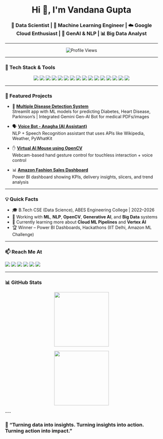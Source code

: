 <h1 align="center">Hi 👋, I'm Vandana Gupta</h1>
<h3 align="center">🚀 Data Scientist | 🧠 Machine Learning Engineer | ☁️ Google Cloud Enthusiast | 🤖 GenAI & NLP | 📊 Big Data Analyst</h3>

---

<p align="center">
  <img src="https://komarev.com/ghpvc/?username=vandana2003gupta&label=Profile%20views&color=0e75b6&style=flat" alt="Profile Views" />
</p>

---

### 🔧 Tech Stack & Tools

<p align="center">
  <!-- Languages -->
  <img src="https://img.shields.io/badge/Python-3776AB?style=for-the-badge&logo=python&logoColor=white" />
  <img src="https://img.shields.io/badge/SQL-4479A1?style=for-the-badge&logo=postgresql&logoColor=white" />
  <img src="https://img.shields.io/badge/Bash-4EAA25?style=for-the-badge&logo=gnubash&logoColor=white" />

  <!-- Data & AI -->
  <img src="https://img.shields.io/badge/Numpy-013243?style=for-the-badge&logo=numpy&logoColor=white" />
  <img src="https://img.shields.io/badge/Pandas-150458?style=for-the-badge&logo=pandas&logoColor=white" />
  <img src="https://img.shields.io/badge/Scikit--Learn-F7931E?style=for-the-badge&logo=scikitlearn&logoColor=white" />
  <img src="https://img.shields.io/badge/TensorFlow-FF6F00?style=for-the-badge&logo=tensorflow&logoColor=white" />
  <img src="https://img.shields.io/badge/OpenCV-5C3EE8?style=for-the-badge&logo=opencv&logoColor=white" />
  <img src="https://img.shields.io/badge/GenAI-430098?style=for-the-badge&logo=openai&logoColor=white" />

  <!-- Cloud & DevOps -->
  <img src="https://img.shields.io/badge/Google%20Cloud-4285F4?style=for-the-badge&logo=googlecloud&logoColor=white" />
  <img src="https://img.shields.io/badge/Git-F05032?style=for-the-badge&logo=git&logoColor=white" />
  <img src="https://img.shields.io/badge/GitHub-181717?style=for-the-badge&logo=github&logoColor=white" />
  <img src="https://img.shields.io/badge/Streamlit-FF4B4B?style=for-the-badge&logo=streamlit&logoColor=white" />

  <!-- BI & Reporting -->
  <img src="https://img.shields.io/badge/Power%20BI-F2C811?style=for-the-badge&logo=powerbi&logoColor=black" />
  <img src="https://img.shields.io/badge/Looker%20Studio-4285F4?style=for-the-badge&logo=googleanalytics&logoColor=white" />
  <img src="https://img.shields.io/badge/Figma-F24E1E?style=for-the-badge&logo=figma&logoColor=white" />
</p>

---

### 📌 Featured Projects

- 🧠 **[Multiple Disease Detection System](https://github.com/vandana2003gupta/Data-Science-Project)**  
  Streamlit app with ML models for predicting Diabetes, Heart Disease, Parkinson’s | Integrated Gemini Gen-AI Bot for medical PDFs/images

- 🗣️ **[Voice Bot - Anagha (AI Assistant)](https://github.com/vandana2003gupta/Voice-Bot-Anagha-Desktop-Application)**  
  NLP + Speech Recognition assistant that uses APIs like Wikipedia, Weather, PyWhatKit

- ✋ **[Virtual AI Mouse using OpenCV](https://github.com/vandana2003gupta/Virtual-Mouse)**  
  Webcam-based hand gesture control for touchless interaction + voice control

- 📊 **[Amazon Fashion Sales Dashboard](https://github.com/vandana2003gupta/Amazon-Sales-Report-Dashboard)**  
  Power BI dashboard showing KPIs, delivery insights, slicers, and trend analysis

---

### 💡 Quick Facts

- 🎓 B.Tech CSE (Data Science), ABES Engineering College | 2022–2026
- 🔭 Working with **ML**, **NLP**, **OpenCV**, **Generative AI**, and **Big Data** systems
- 🌱 Currently learning more about **Cloud ML Pipelines** and **Vertex AI**
- 🏆 Winner – Power BI Dashboards, Hackathons (IIT Delhi, Amazon ML Challenge)

---

### 📫 Reach Me At

<p align="left">
  <a href="mailto:vandana2003gupta@gmail.com"><img src="https://img.shields.io/badge/Gmail-D14836?style=for-the-badge&logo=gmail&logoColor=white" /></a>
  <a href="https://www.linkedin.com/in/vandana-gupta-987b05250/"><img src="https://img.shields.io/badge/LinkedIn-0A66C2?style=for-the-badge&logo=linkedin&logoColor=white" /></a>
  <a href="https://github.com/vandana2003gupta"><img src="https://img.shields.io/badge/GitHub-181717?style=for-the-badge&logo=github&logoColor=white" /></a>
  <a href="https://leetcode.com/u/vandana_gupt01/"><img src="https://img.shields.io/badge/LeetCode-FFA116?style=for-the-badge&logo=leetcode&logoColor=black" /></a>
  <a href="https://www.hackerrank.com/profile/csds_22b1541061"><img src="https://img.shields.io/badge/HackerRank-2EC866?style=for-the-badge&logo=hackerrank&logoColor=white" /></a>
  <a href="https://www.geeksforgeeks.org/user/vandana20jrk1/"><img src="https://img.shields.io/badge/GeeksforGeeks-0F9D58?style=for-the-badge&logo=geeksforgeeks&logoColor=white" /></a>
</p>

---

### 📊 GitHub Stats

<p align="center">
  <img src="https://github-readme-stats.vercel.app/api?username=vandana2003gupta&show_icons=true&theme=tokyonight&rank_icon=github" height="180" />
</p>

<p align="center">
  <img src="https://github-readme-stats.vercel.app/api/top-langs/?username=vandana2003gupta&layout=compact&theme=tokyonight" height="180"/>
</p>
---

### 🌟 “Turning data into insights. Turning insights into action. Turning action into impact.”  

